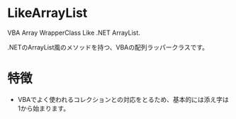 # LikeArrayList
VBA Array WrapperClass Like .NET ArrayList.

.NETのArrayList風のメソッドを持つ、VBAの配列ラッパークラスです。

# 特徴

+ VBAでよく使われるコレクションとの対応をとるため、基本的には添え字は1から始まります。
